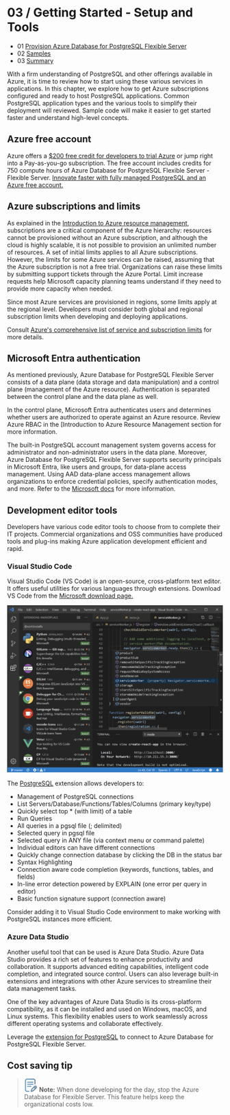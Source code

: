 # 03 / Getting Started - Setup and Tools

- 01 [Provision Azure Database for PostgreSQL Flexible Server](https://github.com/microsoft/azure_pg_dev_workshop/blob/main/03_GettingStarted/03_01_Getting_Started_Provision_PostgreSQL_Flexible_Server.md)
- 02 [Samples](https://github.com/microsoft/azure_pg_dev_workshop/blob/main/03_GettingStarted/03_03_Samples.md)
- 03 [Summary](https://github.com/microsoft/azure_pg_dev_workshop/blob/main/03_GettingStarted/03_15_Summary.md)

With a firm understanding of PostgreSQL and other offerings available in Azure, it is time to review how to start using these various services in applications. In this chapter, we explore how to get Azure subscriptions configured and ready to host PostgreSQL applications. Common PostgreSQL application types and the various tools to simplify their deployment will reviewed. Sample code will make it easier to get started faster and understand high-level concepts.

## Azure free account

Azure offers a [$200 free credit for developers to trial Azure](https://azure.microsoft.com/free) or jump right into a Pay-as-you-go subscription. The free account includes credits for 750 compute hours of Azure Database for PostgreSQL Flexible Server - Flexible Server. [Innovate faster with fully managed PostgreSQL and an Azure free account.](https://learn.microsoft.com/azure/postgresql/flexible-server/how-to-deploy-on-azure-free-account)

## Azure subscriptions and limits

As explained in the [Introduction to Azure resource management](../02_IntroToPostgreSQL/02_02_Introduction_to_Azure_resource_mgmt.md), subscriptions are a critical component of the Azure hierarchy: resources cannot be provisioned without an Azure subscription, and although the cloud is highly scalable, it is not possible to provision an unlimited number of resources. A set of initial limits applies to all Azure subscriptions. However, the limits for some Azure services can be raised, assuming that the Azure subscription is not a free trial. Organizations can raise these limits by submitting support tickets through the Azure Portal. Limit increase requests help Microsoft capacity planning teams understand if they need to provide more capacity when needed.

Since most Azure services are provisioned in regions, some limits apply at the regional level. Developers must consider both global and regional subscription limits when developing and deploying applications.

Consult [Azure's comprehensive list of service and subscription limits](https://learn.microsoft.com/azure/azure-resource-manager/management/azure-subscription-service-limits) for more details.

## Microsoft Entra authentication

As mentioned previously, Azure Database for PostgreSQL Flexible Server consists of a data plane (data storage and data manipulation) and a control plane (management of the Azure resource). Authentication is separated between the control plane and the data plane as well.

In the control plane, Microsoft Entra authenticates users and determines whether users are authorized to operate against an Azure resource. Review Azure RBAC in the [Introduction to Azure Resource Management section for more information.

The built-in PostgreSQL account management system governs access for administrator and non-administrator users in the data plane. Moreover, Azure Database for PostgreSQL Flexible Server supports security principals in Microsoft Entra, like users and groups, for data-plane access management. Using AAD data-plane access management allows organizations to enforce credential policies, specify authentication modes, and more. Refer to the [Microsoft docs](https://learn.microsoft.com/azure/postgresql/flexible-server/concepts-azure-ad-authentication) for more information.

## Development editor tools

Developers have various code editor tools to choose from to complete their IT projects. Commercial organizations and OSS communities have produced tools and plug-ins making Azure application development efficient and rapid.

### Visual Studio Code

Visual Studio Code (VS Code) is an open-source, cross-platform text editor. It offers useful utilities for various languages through extensions. Download VS Code from the [Microsoft download page.](https://code.visualstudio.com/download)

![A simple screenshot of Visual Studio Code.](media/VSCode_screenshot.png "Visual Studio Code")

The [PostgreSQL](https://marketplace.visualstudio.com/items?itemName=ckolkman.vscode-postgres) extension allows developers to:

- Management of PostgreSQL connections
- List Servers/Database/Functions/Tables/Columns (primary key/type)
- Quickly select top * (with limit) of a table
- Run Queries
- All queries in a pgsql file (; delimited)
- Selected query in pgsql file
- Selected query in ANY file (via context menu or command palette)
- Individual editors can have different connections
- Quickly change connection database by clicking the DB in the status bar
- Syntax Highlighting
- Connection aware code completion (keywords, functions, tables, and fields)
- In-line error detection powered by EXPLAIN (one error per query in editor)
- Basic function signature support (connection aware)

Consider adding it to Visual Studio Code environment to make working with PostgreSQL instances more efficient.

### Azure Data Studio

Another useful tool that can be used is Azure Data Studio. Azure Data Studio provides a rich set of features to enhance productivity and collaboration. It supports advanced editing capabilities, intelligent code completion, and integrated source control. Users can also leverage built-in extensions and integrations with other Azure services to streamline their data management tasks.

One of the key advantages of Azure Data Studio is its cross-platform compatibility, as it can be installed and used on Windows, macOS, and Linux systems. This flexibility enables users to work seamlessly across different operating systems and collaborate effectively.

Leverage the [extension for PostgreSQL](https://learn.microsoft.com/azure-data-studio/quickstart-postgres) to connect to Azure Database for PostgreSQL Flexible Server.

## Cost saving tip

>![Note icon](media/note.png "Note") **Note:** When done developing for the day, stop the Azure Database for Flexible Server. This feature helps keep the organizational costs low.
